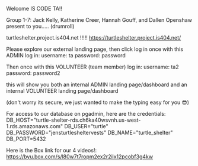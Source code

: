 Welcome IS CODE TA!!

Group 1-7: Jack Kelly, Katherine Creer, Hannah Gouff, and Dallen Openshaw
present to you..... (drumroll)

turtleshelter.project.is404.net !!!!!
  https://turtleshelter.project.is404.net/

Please explore our external landing page, then click log in once with this ADMIN log in:
  username: ta
  password: password

Then once with this VOLUNTEER (team member) log in:
  username: ta2
  password: password2

this will show you both an internal ADMIN landing page/dashboard and an internal VOLUNTEER landing page/dashboard

(don't worry its secure, we just wanted to make the typing easy for you 😎)

For access to our database on pgadmin, here are the credentials:
DB_HOST="turtle-shelter-rds.ch6ka40wsvnh.us-west-1.rds.amazonaws.com"
DB_USER="turtle"
DB_PASSWORD="jensturtlesheltervests"
DB_NAME="turtle_shelter"
DB_PORT=5432

Here is the Box link for our 4 videos!:
https://byu.box.com/s/l80w7t7ropm2ex2r2ilx12pcobf3g4kw